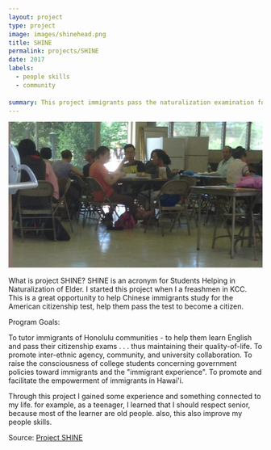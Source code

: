 ```yaml
---
layout: project
type: project
image: images/shinehead.png
title: SHINE
permalink: projects/SHINE
date: 2017
labels:
  - people skills
  - community
  
summary: This project immigrants pass the naturalization examination for U.S. citizenship.
---
```


<img class="ui medium right floated rounded image" src="../images/SHINE.png">

What is project SHINE? SHINE is an acronym for Students Helping in Naturalization of Elder. I started this project when I
 a freashmen in KCC. This is a great opportunity to help Chinese immigrants study for the American citizenship test, help them pass the test to become a citizen. 
 
Program Goals:

To tutor immigrants of Honolulu communities - to help them learn English and pass their citizenship exams . . . thus maintaining their quality-of-life.
To promote inter-ethnic agency, community, and university collaboration.
To raise the consciousness of college students concerning government policies toward immigrants and the "immigrant experience".
To promote and facilitate the empowerment of immigrants in Hawai'i.

Through this project I gained some experience and something connected to my life. for example, as a teenager, I learned that I
should respect senior, because most of the learner are old people. also, this also improve my people skills.
 
Source: <a href="https://www.chaminade.edu/service-learning/project-shine"><i class="large github icon"></i>Project SHINE</a>
